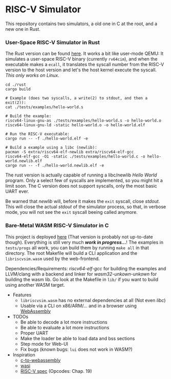 # RISC-V Simulator

This repository contains two simulators, a old one in C at the root, and a new one in Rust.

### User-Space RISC-V Simulator in Rust

The Rust version can be found [here](./rust). It works a bit like user-mode QEMU: It simulates a user-space RISC-V binary (currently `rv64cim`), and when the executable makes a `ecall`, it translates the syscall number from the RISC-V version to the host version and let's the host kernel execute the syscall. *This only works on Linux*.

```
cd ./rust
cargo build

# Example (does two syscalls, a write(2) to stdout, and then a exit(2)):
cat ./tests/examples/hello-world.s

# Build the example:
riscv64-linux-gnu-as ./tests/examples/hello-world.s -o hello-world.o
riscv64-linux-gnu-ld -static hello-world.o -o hello-world.elf

# Run the RISC-V executable:
cargo run -- -f ./hello-world.elf -e

# Build a example using a libc (newlib):
pacman -S extra/riscv64-elf-newlib extra/riscv64-elf-gcc
riscv64-elf-gcc -O1 -static ./tests/examples/hello-world.c -o hello-world.newlib.elf
cargo run -- -f ./hello-world.newlib.elf -e
```

The rust version is actually capable of running a libc/newlib *Hello World* program. Only a select few of syscalls are implemented, so you might hit a limit soon. The C version does not support syscalls, only the most basic UART ever.

Be warned that *newlib* will, before it makes the `exit` syscall, close *stdout*. This will close the actual *stdout* of the simulator process, so that, in verbose mode, you will not see the `exit` syscall beeing called anymore.

### Bare-Metal WASM RISC-V Simulator in C

This project is deployed [here](https://louknr.net/projs/riscv64-sim/www/index.html) (That version is probably not up-to-date though). Everything is still very much __*work in progress...*__! The examples in `tests/progs` all work, you can build them by running `make all` in that directory. The root Makefile will build a CLI application and the `libriscvsim.wasm` used by the web-frontend.

Dependencies/Requirements: *riscv64-elf-gcc* for building the examples and LLVM/clang with a backend and linker for *wasm32-unkown-unkown* for building the wasm lib. Go look at the Makefile in `lib/` if you want to build using another WASM target.

- Features
  - `libriscvsim.wasm` has no external dependencies at all (Not even *libc*)
  - Usable via a CLI on x86/ARM/... and in a browser using [WebAssembly](https://developer.mozilla.org/en-US/docs/WebAssembly)
- TODOs
  - Be able to decode a lot more instructions
  - Be able to evaluate a lot more instructions
  - Proper UART
  - Make the loader be able to load data and bss sections
  - Step mode for Web-UI
  - Fix bugs (known bugs: `lui` does not work in WASM?)
- Inspiration
  - [c-to-webassembly](https://surma.dev/things/c-to-webassembly/)
  - [wasi](https://depth-first.com/articles/2019/10/16/compiling-c-to-webassembly-and-running-it-without-emscripten/)
  - [RISC-V spec](https://riscv.org/wp-content/uploads/2017/05/riscv-spec-v2.2.pdf) (Opcodes: Chap. 19)

